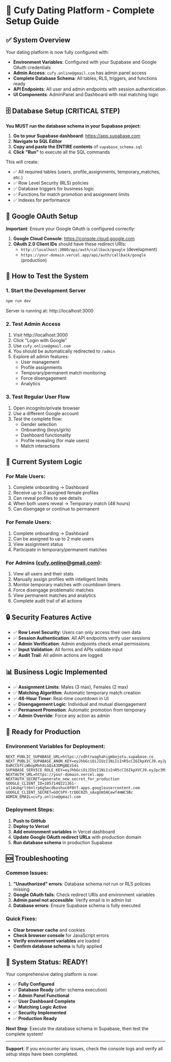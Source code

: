 # 🚀 Cufy Dating Platform - Complete Setup Guide

## ✅ System Overview

Your dating platform is now fully configured with:

- **Environment Variables**: Configured with your Supabase and Google OAuth credentials
- **Admin Access**: `cufy.online@gmail.com` has admin panel access
- **Complete Database Schema**: All tables, RLS, triggers, and functions ready
- **API Endpoints**: All user and admin endpoints with session authentication
- **UI Components**: AdminPanel and Dashboard with real matching logic

## 🗄️ Database Setup (CRITICAL STEP)

**You MUST run the database schema in your Supabase project:**

1. **Go to your Supabase dashboard**: https://app.supabase.com
2. **Navigate to SQL Editor**
3. **Copy and paste the ENTIRE contents** of `supabase_schema.sql`
4. **Click "Run"** to execute all the SQL commands

This will create:
- ✅ All required tables (users, profile_assignments, temporary_matches, etc.)
- ✅ Row Level Security (RLS) policies
- ✅ Database triggers for business logic
- ✅ Functions for match promotion and assignment limits
- ✅ Indexes for performance

## 🔧 Google OAuth Setup

**Important**: Ensure your Google OAuth is configured correctly:

1. **Google Cloud Console**: https://console.cloud.google.com
2. **OAuth 2.0 Client IDs** should have these redirect URIs:
   - `http://localhost:3000/api/auth/callback/google` (development)
   - `https://your-domain.vercel.app/api/auth/callback/google` (production)

## 🚦 How to Test the System

### 1. Start the Development Server
```bash
npm run dev
```
Server is running at: http://localhost:3000

### 2. Test Admin Access
1. Visit http://localhost:3000
2. Click "Login with Google"
3. Use `cufy.online@gmail.com`
4. You should be automatically redirected to `/admin`
5. Explore all admin features:
   - User management
   - Profile assignments
   - Temporary/permanent match monitoring
   - Force disengagement
   - Analytics

### 3. Test Regular User Flow
1. Open incognito/private browser
2. Use a different Google account
3. Test the complete flow:
   - Gender selection
   - Onboarding (boys/girls)
   - Dashboard functionality
   - Profile revealing (for male users)
   - Match interactions

## 🎯 Current System Logic

### For Male Users:
1. Complete onboarding → Dashboard
2. Receive up to 3 assigned female profiles
3. Can reveal profiles to see details
4. When both users reveal → Temporary match (48 hours)
5. Can disengage or continue to permanent

### For Female Users:
1. Complete onboarding → Dashboard
2. Can be assigned to up to 2 male users
3. View assignment status
4. Participate in temporary/permanent matches

### For Admins (cufy.online@gmail.com):
1. View all users and their stats
2. Manually assign profiles with intelligent limits
3. Monitor temporary matches with countdown timers
4. Force disengage problematic matches
5. View permanent matches and analytics
6. Complete audit trail of all actions

## 🔒 Security Features Active

- ✅ **Row Level Security**: Users can only access their own data
- ✅ **Session Authentication**: All API endpoints verify user sessions
- ✅ **Admin Verification**: Admin endpoints check email permissions
- ✅ **Input Validation**: All forms and APIs validate input
- ✅ **Audit Trail**: All admin actions are logged

## 📊 Business Logic Implemented

- ✅ **Assignment Limits**: Males (3 max), Females (2 max)
- ✅ **Matching Algorithm**: Automatic temporary match creation
- ✅ **48-Hour Timer**: Real-time countdown in UI
- ✅ **Disengagement Logic**: Individual and mutual disengagement
- ✅ **Permanent Promotion**: Automatic promotion from temporary
- ✅ **Admin Override**: Force any action as admin

## 🚀 Ready for Production

### Environment Variables for Deployment:
```env
NEXT_PUBLIC_SUPABASE_URL=https://xdhtrwaghahigmbojotu.supabase.co
NEXT_PUBLIC_SUPABASE_ANON_KEY=eyJhbGciOiJIUzI1NiIsInR5cCI6IkpXVCJ9.eyJpc3MiOiJzdXBhYmFzZSIsInJlZiI6InhkaHRyd2FnaGFoaWdtYm9qb3R1Iiwicm9sZSI6ImFub24iLCJpYXQiOjE3NTU5Njk1OTYsImV4cCI6MjA3MTU0NTU5Nn0.ItDXVqjGSI-DaRCCbTCiWbopMnhXLGQiA3DMgBEzS4s
SUPABASE_SERVICE_ROLE_KEY=eyJhbGciOiJIUzI1NiIsInR5cCI6IkpXVCJ9.eyJpc3MiOiJzdXBhYmFzZSIsInJlZiI6InhkaHRyd2FnaGFoaWdtYm9qb3R1Iiwicm9sZSI6InNlcnZpY2Vfcm9sZSIsImlhdCI6MTc1NTk2OTU5NiwiZXhwIjoyMDcxNTQ1NTk2fQ.jPUCz6SW5QnJBkzsfn1uy8ps8I55GgTBLOVjCAkT7g4
NEXTAUTH_URL=https://your-domain.vercel.app
NEXTAUTH_SECRET=generate_new_secret_for_production
GOOGLE_CLIENT_ID=1057140221361-al14sbgrlt6nlrp6g5ecdboshuc0f0tf.apps.googleusercontent.com
GOOGLE_CLIENT_SECRET=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
ADMIN_EMAIL=cufy.online@gmail.com
```

### Deployment Steps:
1. **Push to GitHub**
2. **Deploy to Vercel**
3. **Add environment variables** in Vercel dashboard
4. **Update Google OAuth redirect URLs** with production domain
5. **Run database schema** in production Supabase

## 🆘 Troubleshooting

### Common Issues:

1. **"Unauthorized" errors**: Database schema not run or RLS policies missing
2. **Google OAuth fails**: Check redirect URIs and environment variables
3. **Admin panel not accessible**: Verify email is in admin list
4. **Database errors**: Ensure Supabase schema is fully executed

### Quick Fixes:
- **Clear browser cache** and cookies
- **Check browser console** for JavaScript errors
- **Verify environment variables** are loaded
- **Confirm database schema** is fully applied

## 🎉 System Status: READY!

Your comprehensive dating platform is now:
- ✅ **Fully Configured**
- ✅ **Database Ready** (after schema execution)
- ✅ **Admin Panel Functional**
- ✅ **User Dashboard Complete**
- ✅ **Matching Logic Active**
- ✅ **Security Implemented**
- ✅ **Production Ready**

**Next Step**: Execute the database schema in Supabase, then test the complete system!

---

**Support**: If you encounter any issues, check the console logs and verify all setup steps have been completed.
